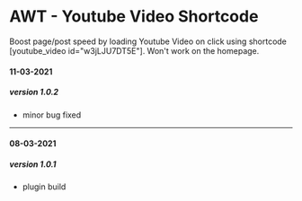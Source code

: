 # AWT - Youtube Video Shortcode
Boost page/post speed by loading Youtube Video on click using shortcode [youtube_video id="w3jLJU7DT5E"]. Won't work on the homepage.

#### 11-03-2021
##### version 1.0.2
- minor bug fixed

---
#### 08-03-2021
##### version 1.0.1
- plugin build
